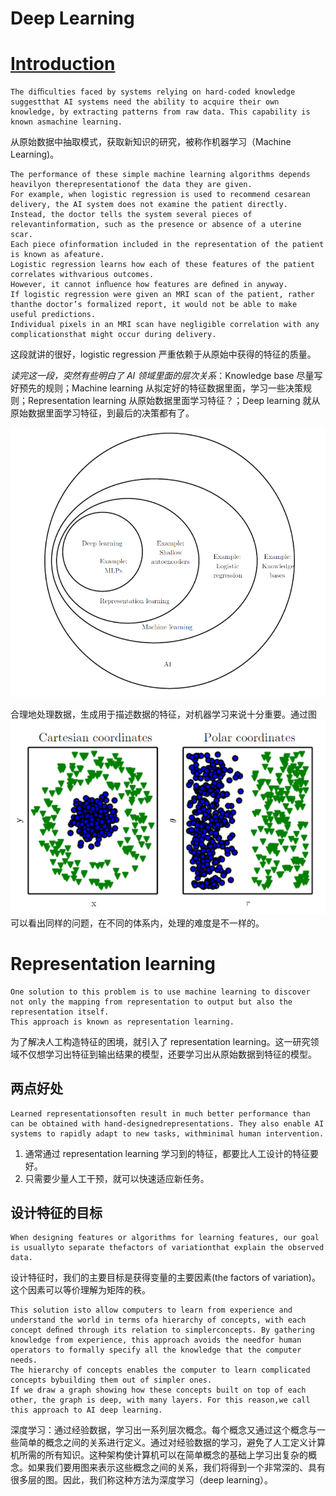 # Deep Learning

# [Introduction](http://www.deeplearningbook.org/contents/intro.html)

```
The diﬃculties faced by systems relying on hard-coded knowledge suggestthat AI systems need the ability to acquire their own knowledge, by extracting patterns from raw data. This capability is known asmachine learning.
```

从原始数据中抽取模式，获取新知识的研究，被称作机器学习（Machine Learning\)。

```
The performance of these simple machine learning algorithms depends heavilyon therepresentationof the data they are given. 
For example, when logistic regression is used to recommend cesarean delivery, the AI system does not examine the patient directly. 
Instead, the doctor tells the system several pieces of relevantinformation, such as the presence or absence of a uterine scar. 
Each piece ofinformation included in the representation of the patient is known as afeature.
Logistic regression learns how each of these features of the patient correlates withvarious outcomes. 
However, it cannot inﬂuence how features are deﬁned in anyway. 
If logistic regression were given an MRI scan of the patient, rather thanthe doctor’s formalized report, it would not be able to make useful predictions.
Individual pixels in an MRI scan have negligible correlation with any complicationsthat might occur during delivery.
```

这段就讲的很好，logistic regression 严重依赖于从原始中获得的特征的质量。



_读完这一段，突然有些明白了 AI 领域里面的层次关系_：Knowledge base 尽量写好预先的规则；Machine learning 从拟定好的特征数据里面，学习一些决策规则；Representation learning 从原始数据里面学习特征？；Deep learning 就从原始数据里面学习特征，到最后的决策都有了。

![ai-region](./ai-region.PNG)


合理地处理数据，生成用于描述数据的特征，对机器学习来说十分重要。通过图 ![coordinate-matters](./coordinate-matters.PNG) 可以看出同样的问题，在不同的体系内，处理的难度是不一样的。


# Representation learning

```
One solution to this problem is to use machine learning to discover not only the mapping from representation to output but also the representation itself.
This approach is known as representation learning. 
```
为了解决人工构造特征的困境，就引入了 representation learning。这一研究领域不仅想学习出特征到输出结果的模型，还要学习出从原始数据到特征的模型。


## 两点好处

```
Learned representationsoften result in much better performance than can be obtained with hand-designedrepresentations. They also enable AI systems to rapidly adapt to new tasks, withminimal human intervention.
```

1. 通常通过 representation learning 学习到的特征，都要比人工设计的特征要好。
2. 只需要少量人工干预，就可以快速适应新任务。


## 设计特征的目标

```
When designing features or algorithms for learning features, our goal is usuallyto separate thefactors of variationthat explain the observed data.
```

设计特征时，我们的主要目标是获得变量的主要因素(the factors of variation)。这个因素可以等价理解为矩阵的秩。



```
This solution isto allow computers to learn from experience and understand the world in terms ofa hierarchy of concepts, with each concept deﬁned through its relation to simplerconcepts. By gathering knowledge from experience, this approach avoids the needfor human operators to formally specify all the knowledge that the computer needs.
The hierarchy of concepts enables the computer to learn complicated concepts bybuilding them out of simpler ones. 
If we draw a graph showing how these concepts built on top of each other, the graph is deep, with many layers. For this reason,we call this approach to AI deep learning.
```

深度学习：通过经验数据，学习出一系列层次概念。每个概念又通过这个概念与一些简单的概念之间的关系进行定义。通过对经验数据的学习，避免了人工定义计算机所需的所有知识。这种架构使计算机可以在简单概念的基础上学习出复杂的概念。如果我们要用图来表示这些概念之间的关系，我们将得到一个非常深的、具有很多层的图。因此，我们称这种方法为深度学习（deep learning）。


